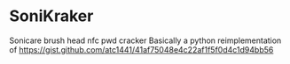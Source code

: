 # SoniKraker
Sonicare brush head nfc pwd cracker
Basically a python reimplementation of https://gist.github.com/atc1441/41af75048e4c22af1f5f0d4c1d94bb56
